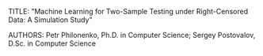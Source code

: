 TITLE: "Machine Learning for Two-Sample Testing under Right-Censored Data: A Simulation Study"

AUTHORS: Petr Philonenko, Ph.D. in Computer Science; Sergey Postovalov, D.Sc. in Computer Science
